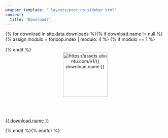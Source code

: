 ```yaml
---
wrapper_template: '_layouts/post_no-sidebar.html'
context:
  title: "Downloads"
---
```


<div class="p-strip is-shallow u-no-padding--top">
  <div class="row u-equal-height">
  {% for download in site.data.downloads %}{% if download.name != null %}{% assign modulo = forloop.index | modulo: 4 %}
  {% if modulo == 1 %}
  </div>
  <div class="row u-equal-height" style="padding-top: 1rem;">
  {% endif %}
    <div class="col-3 col-medium-3 p-card u-align--center">
      <header class="p-card__header u-vertically-center u-align--center" style="min-height: 150px;">
        <a href="{{ download.download }}"><img src="{{ download.image }}" alt="https://assets.ubuntu.com/v1/{{ download.name }}" class="brand-canonical channel-web element-logo voice-canonical" width="140" /></a>
      </header>
      <p class="p-card__content"><a href="{{ download.download }}">{{ download.name }}</a></p>
    </div>
  {% endif %}{% endfor %}
  </div>
</div>
